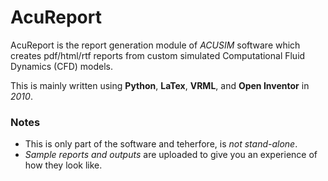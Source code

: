 # AcuReport

AcuReport is the report generation module of *ACUSIM* software which creates pdf/html/rtf reports from custom simulated Computational Fluid Dynamics (CFD) models. 

This is mainly written using **Python**, **LaTex**, **VRML**, and **Open Inventor** in *2010*. 

### Notes

- This is only part of the software and teherfore, is *not stand-alone*. 
- *Sample reports and outputs* are uploaded to give you an experience of how they look like.